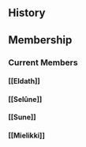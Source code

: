 ## History
## Membership
### Current Members
#### [[Eldath]]
#### [[Selûne]]
#### [[Sune]]
#### [[Mielikki]]